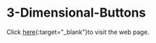 # 3-Dimensional-Buttons

Click [here](https://mahdi-mey.github.io/3-Dimensional-Buttons){:target="_blank"}to visit the web page.
